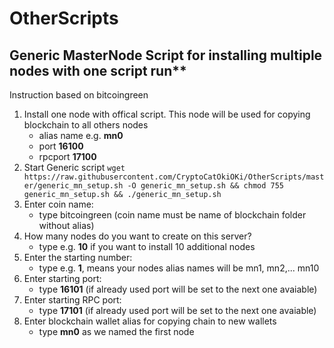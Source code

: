 # OtherScripts

## Generic MasterNode Script for installing multiple nodes with one script run**

Instruction based on bitcoingreen
1. Install one node with offical script. This node will be used for copying blockchain to all others nodes
    * alias name e.g. **mn0**
    * port **16100**
    * rpcport **17100**
2. Start Generic script 
    ```wget https://raw.githubusercontent.com/CryptoCatOkiOKi/OtherScripts/master/generic_mn_setup.sh -O generic_mn_setup.sh && chmod 755 generic_mn_setup.sh && ./generic_mn_setup.sh```
3. Enter coin name: 
   * type bitcoingreen (coin name must be name of blockchain folder without alias)
4. How many nodes do you want to create on this server?
   * type e.g. **10** if you want to install 10 additional nodes
5. Enter the starting number:
    * type e.g. **1**, means your nodes alias names will be mn1, mn2,... mn10
6. Enter starting port:
    * type **16101** (if already used port will be set to the next one avaiable)
7. Enter starting RPC port:
   * type **17101** (if already used port will be set to the next one avaiable)
8. Enter blockchain wallet alias for copying chain to new wallets
    * type **mn0** as we named the first node 